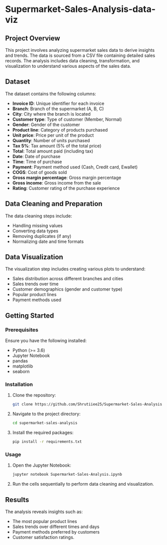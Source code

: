 # Supermarket-Sales-Analysis-data-viz
## Project Overview

This project involves analyzing supermarket sales data to derive insights and trends. The data is sourced from a CSV file containing detailed sales records. The analysis includes data cleaning, transformation, and visualization to understand various aspects of the sales data.

## Dataset

The dataset contains the following columns:

- **Invoice ID**: Unique identifier for each invoice
- **Branch**: Branch of the supermarket (A, B, C)
- **City**: City where the branch is located
- **Customer type**: Type of customer (Member, Normal)
- **Gender**: Gender of the customer
- **Product line**: Category of products purchased
- **Unit price**: Price per unit of the product
- **Quantity**: Number of units purchased
- **Tax 5%**: Tax amount (5% of the total price)
- **Total**: Total amount paid (including tax)
- **Date**: Date of purchase
- **Time**: Time of purchase
- **Payment**: Payment method used (Cash, Credit card, Ewallet)
- **COGS**: Cost of goods sold
- **Gross margin percentage**: Gross margin percentage
- **Gross income**: Gross income from the sale
- **Rating**: Customer rating of the purchase experience

## Data Cleaning and Preparation

The data cleaning steps include:

- Handling missing values
- Converting data types
- Removing duplicates (if any)
- Normalizing date and time formats

## Data Visualization

The visualization step includes creating various plots to understand:

- Sales distribution across different branches and cities
- Sales trends over time
- Customer demographics (gender and customer type)
- Popular product lines
- Payment methods used

## Getting Started

### Prerequisites

Ensure you have the following installed:

- Python (>= 3.6)
- Jupyter Notebook
- pandas
- matplotlib
- seaborn

### Installation

1. Clone the repository:
   ```bash
   git clone https://github.com/Shrutiiee25/Supermarket-Sales-Analysis-data-viz
   ```
2. Navigate to the project directory:
   ```bash
   cd supermarket-sales-analysis
   ```
3. Install the required packages:
   ```bash
   pip install -r requirements.txt
   ```

### Usage

1. Open the Jupyter Notebook:
   ```bash
   jupyter notebook Supermarket-Sales-Analysis.ipynb
   ```
2. Run the cells sequentially to perform data cleaning and visualization.

## Results

The analysis reveals insights such as:

- The most popular product lines
- Sales trends over different times and days
- Payment methods preferred by customers
- Customer satisfaction ratings.
